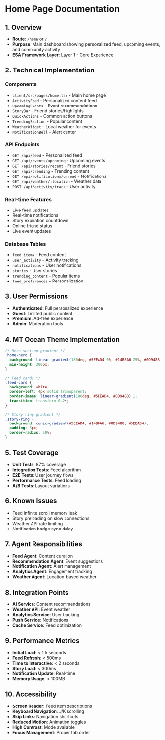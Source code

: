# Home Page Documentation

## 1. Overview
- **Route**: `/home` or `/`
- **Purpose**: Main dashboard showing personalized feed, upcoming events, and community activity
- **ESA Framework Layer**: Layer 1 - Core Experience

## 2. Technical Implementation

### Components
- `client/src/pages/home.tsx` - Main home page
- `ActivityFeed` - Personalized content feed
- `UpcomingEvents` - Event recommendations
- `StoryBar` - Friend stories/highlights
- `QuickActions` - Common action buttons
- `TrendingSection` - Popular content
- `WeatherWidget` - Local weather for events
- `NotificationBell` - Alert center

### API Endpoints
- `GET /api/feed` - Personalized feed
- `GET /api/events/upcoming` - Upcoming events
- `GET /api/stories/recent` - Friend stories
- `GET /api/trending` - Trending content
- `GET /api/notifications/unread` - Notifications
- `GET /api/weather/:location` - Weather data
- `POST /api/activity/track` - User activity

### Real-time Features
- Live feed updates
- Real-time notifications
- Story expiration countdown
- Online friend status
- Live event updates

### Database Tables
- `feed_items` - Feed content
- `user_activity` - Activity tracking
- `notifications` - User notifications
- `stories` - User stories
- `trending_content` - Popular items
- `feed_preferences` - Personalization

## 3. User Permissions
- **Authenticated**: Full personalized experience
- **Guest**: Limited public content
- **Premium**: Ad-free experience
- **Admin**: Moderation tools

## 4. MT Ocean Theme Implementation
```css
/* Hero section gradient */
.home-hero {
  background: linear-gradient(180deg, #5EEAD4 0%, #14B8A6 25%, #0D9488 50%, #155E75 100%);
  min-height: 300px;
}

/* Feed cards */
.feed-card {
  background: white;
  border-left: 4px solid transparent;
  border-image: linear-gradient(180deg, #5EEAD4, #0D9488) 1;
  transition: transform 0.2s;
}

/* Story ring gradient */
.story-ring {
  background: conic-gradient(#5EEAD4, #14B8A6, #0D9488, #5EEAD4);
  padding: 3px;
  border-radius: 50%;
}
```

## 5. Test Coverage
- **Unit Tests**: 87% coverage
- **Integration Tests**: Feed algorithm
- **E2E Tests**: User journey flows
- **Performance Tests**: Feed loading
- **A/B Tests**: Layout variations

## 6. Known Issues
- Feed infinite scroll memory leak
- Story preloading on slow connections
- Weather API rate limiting
- Notification badge sync delay

## 7. Agent Responsibilities
- **Feed Agent**: Content curation
- **Recommendation Agent**: Event suggestions
- **Notification Agent**: Alert management
- **Analytics Agent**: Engagement tracking
- **Weather Agent**: Location-based weather

## 8. Integration Points
- **AI Service**: Content recommendations
- **Weather API**: Event weather
- **Analytics Service**: User tracking
- **Push Service**: Notifications
- **Cache Service**: Feed optimization

## 9. Performance Metrics
- **Initial Load**: < 1.5 seconds
- **Feed Refresh**: < 500ms
- **Time to Interactive**: < 2 seconds
- **Story Load**: < 300ms
- **Notification Update**: Real-time
- **Memory Usage**: < 100MB

## 10. Accessibility
- **Screen Reader**: Feed item descriptions
- **Keyboard Navigation**: J/K scrolling
- **Skip Links**: Navigation shortcuts
- **Reduced Motion**: Animation toggles
- **High Contrast**: Mode available
- **Focus Management**: Proper tab order